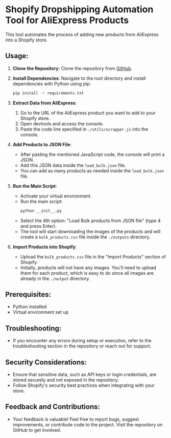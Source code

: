 # Shopify Dropshipping Automation Tool for AliExpress Products

This tool automates the process of adding new products from AliExpress into a Shopify store.

## Usage:

1. **Clone the Repository**: Clone the repository from [GitHub](https://github.com/xd860xd/shopify-dropshiping-automation-add-products.git).

2. **Install Dependencies**: Navigate to the root directory and install dependencies with Python using pip:
    ```bash
    pip install -r requirements.txt
    ```

3. **Extract Data from AliExpress**:
    1. Go to the URL of the AliExpress product you want to add to your Shopify store.
    2. Open devtools and access the console.
    3. Paste the code line specified in `./utils/scrapper.js` into the console.

4. **Add Products to JSON File**:
    - After pasting the mentioned JavaScript code, the console will print a JSON.
    - Add this JSON data inside the `load_bulk.json` file.
    - You can add as many products as needed inside the `load_bulk.json` file.

5. **Run the Main Script**:
    - Activate your virtual environment.
    - Run the main script:
        ```bash
        python __init__.py
        ```
    - Select the 4th option: "Load Bulk products from JSON file" (type 4 and press Enter).
    - The tool will start downloading the images of the products and will create a `bulk_products.csv` file inside the `./outputs` directory.

6. **Import Products into Shopify**:
    - Upload the `bulk_products.csv` file in the "Import Products" section of Shopify.
    - Initially, products will not have any images. You'll need to upload them for each product, which is easy to do since all images are already in the `./output` directory.

## Prerequisites:
- Python installed
- Virtual environment set up

## Troubleshooting:
- If you encounter any errors during setup or execution, refer to the troubleshooting section in the repository or reach out for support.

## Security Considerations:
- Ensure that sensitive data, such as API keys or login credentials, are stored securely and not exposed in the repository.
- Follow Shopify's security best practices when integrating with your store.

## Feedback and Contributions:
- Your feedback is valuable! Feel free to report bugs, suggest improvements, or contribute code to the project. Visit the repository on GitHub to get involved.

